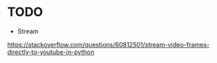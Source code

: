 # TODO

- Stream

https://stackoverflow.com/questions/60812501/stream-video-frames-directly-to-youtube-in-python

